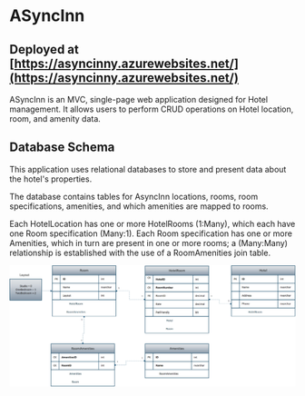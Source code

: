 # ASyncInn
## Deployed at [https://asyncinny.azurewebsites.net/](https://asyncinny.azurewebsites.net/)
ASyncInn is an MVC, single-page web application designed for Hotel management. It allows users to perform CRUD operations on Hotel location, room, and amenity data. 



## Database Schema 
This application uses relational databases to store and present data about the hotel's properties. 

The database contains tables for AsyncInn locations, rooms, room specifications, amenities, and which amenities are mapped to rooms.

Each HotelLocation has one or more HotelRooms (1:Many), which each have one Room specification (Many:1). Each Room specification has one or more Amenities, which in turn are present in one or more rooms; a (Many:Many) relationship is established with the use of a RoomAmenities join table. 


![Relational database schema](https://github.com/RickFlinn/AsyncInn/blob/master/SchemaAsyncInn.png)

